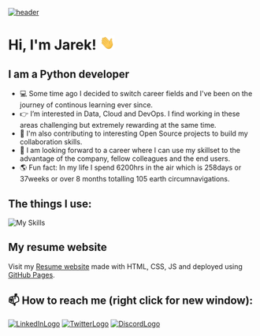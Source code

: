 [![header](https://capsule-render.vercel.app/api?type=waving&color=auto&height=260&section=header&text=jarek-pacocha&fontSize=90&animation=fadeIn&fontAlignY=38&desc=Hello%20and%20welcome%20to%20my%20GitHub%20profile!&descAlignY=53&descAlign=68)](https://jarekpacocha.online)
# Hi, I'm Jarek! [<img src="https://raw.githubusercontent.com/ABSphreak/ABSphreak/master/gifs/Hi.gif" width="30px">](https://www.linkedin.com/in/jaroslaw-pacocha)

## I am a Python developer

- 💻 Some time ago I decided to switch career fields and I've been on the journey of continous learning ever since.
- :point_right:	I’m interested in Data, Cloud and DevOps. I find working in these areas challenging but extremely rewarding at the same time.
- :handshake:	I'm also contributing to interesting Open Source projects to build my collaboration skills.
- :hammer: I am looking forward to a career where I can use my skillset to the advantage of the company, fellow colleagues and the end users.
- :earth_americas:	Fun fact: In my life I spend 6200hrs in the air which is 258days or 37weeks or over 8 months totalling 105 earth circumnavigations. 

## The things I use:
![My Skills](https://skillicons.dev/icons?i=py,django,bootstrap,html,css,gcp,docker,git,github,vscode)

## My resume website
Visit my [Resume website](https://jarekpacocha.online) made with HTML, CSS, JS and deployed using [GitHub Pages](https://pages.github.com).

## 📫 How to reach me (right click for new window):
[![LinkedInLogo](https://img.shields.io/badge/LinkedIn-0077B5?style=for-the-badge&logo=linkedin&logoColor=white)](https://www.linkedin.com/in/jaroslaw-pacocha)
[![TwitterLogo](https://img.shields.io/badge/Twitter-1DA1F2?style=for-the-badge&logo=twitter&logoColor=white)](https://twitter.com/thlyer)
[![DiscordLogo](https://img.shields.io/badge/Discord-7289DA?style=for-the-badge&logo=discord&logoColor=white)](https://discord.com/users/374991847363313665)

